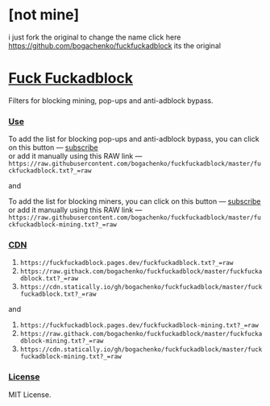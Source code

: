 # [not mine]
i just fork the original to change the name click here https://github.com/bogachenko/fuckfuckadblock
its the original 


# [Fuck Fuckadblock](https://github.com/bogachenko/fuckfuckadblock/wiki/About-Fuck-Fuckadblock)

Filters for blocking mining, pop-ups and anti-adblock bypass.

### [Use](https://github.com/bogachenko/fuckfuckadblock/wiki/Installation-instruction)

To add the list for blocking pop-ups and anti-adblock bypass, you can click on this button — [subscribe](https://subscribe.adblockplus.org/?location=https://raw.githubusercontent.com/bogachenko/fuckfuckadblock/master/fuckfuckadblock.txt?_=raw&title=Fuck%20Fuckadblock)<br>or add it manually using this RAW link — `https://raw.githubusercontent.com/bogachenko/fuckfuckadblock/master/fuckfuckadblock.txt?_=raw`

and

To add the list for blocking miners, you can click on this button — [subscribe](https://subscribe.adblockplus.org?location=https://raw.githubusercontent.com/bogachenko/fuckfuckadblock/master/fuckfuckadblock-mining.txt?_=raw&title=Fuck%20Fuckadblock%3A%20Mining)<br>or add it manually using this RAW link — `https://raw.githubusercontent.com/bogachenko/fuckfuckadblock/master/fuckfuckadblock-mining.txt?_=raw`

### [CDN](https://github.com/bogachenko/fuckfuckadblock/wiki/Mirror-lists)

1. `https://fuckfuckadblock.pages.dev/fuckfuckadblock.txt?_=raw`
2. `https://raw.githack.com/bogachenko/fuckfuckadblock/master/fuckfuckadblock.txt?_=raw`
3. `https://cdn.statically.io/gh/bogachenko/fuckfuckadblock/master/fuckfuckadblock.txt?_=raw`

and

1. `https://fuckfuckadblock.pages.dev/fuckfuckadblock-mining.txt?_=raw`
2. `https://raw.githack.com/bogachenko/fuckfuckadblock/master/fuckfuckadblock-mining.txt?_=raw`
3. `https://cdn.statically.io/gh/bogachenko/fuckfuckadblock/master/fuckfuckadblock-mining.txt?_=raw`

### [License](https://github.com/bogachenko/fuckfuckadblock/blob/master/LICENSE.md)

MIT License.
